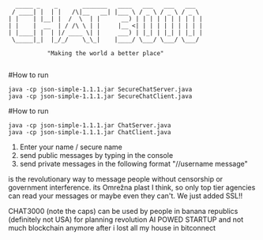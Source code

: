 
 ```text
   _____ _    _       _______   ____   ___   ___   ___  
  / ____| |  | |   /\|__   __| |___ \ / _ \ / _ \ / _ \ 
 | |    | |__| |  /  \  | |      __) | | | | | | | | | |
 | |    |  __  | / /\ \ | |     |__ <| | | | | | | | | |
 | |____| |  | |/ ____ \| |     ___) | |_| | |_| | |_| |
  \_____|_|  |_/_/    \_\_|    |____/ \___/ \___/ \___/ 
                                                       
            "Making the world a better place" 
            
```
#How to run 
```code
java -cp json-simple-1.1.1.jar SecureChatServer.java
java -cp json-simple-1.1.1.jar SecureChatClient.java
```

#How to run 
```code
java -cp json-simple-1.1.1.jar ChatServer.java
java -cp json-simple-1.1.1.jar ChatClient.java
```

1. Enter your name / secure name
2. send public messages by typing in the console
3. send private messages in the following format "//username message"



is the revolutionary way to message people without censorship or government interference.
its Omrežna plast I think, so only top tier agencies can read your messages
or maybe even they can't. We just added SSL!!

CHAT3000 (note the caps) can be used by people in banana republics (definitely not USA) for planning revolution AI POWED STARTUP and not much blockchain anymore after i lost all my house in bitconnect
